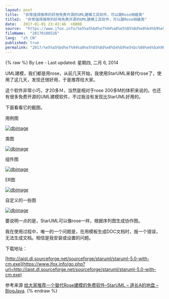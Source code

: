```yaml
---
layout: post
title:  "非常值得推荐的好用免费开源的UML建模工具软件，可以跟Rose相媲美"
title2:  "非常值得推荐的好用免费开源的UML建模工具软件，可以跟Rose相媲美"
date:   2017-01-01 23:43:46  +0800
source:  "https://www.jfox.info/%e5%a5%bd%e7%94%a8%e5%85%8d%e8%b4%b9%e5%bc%80%e6%ba%90%e7%9a%84uml%e5%bb%ba%e6%a8%a1%e5%b7%a5%e5%85%b7%e8%bd%af%e4%bb%b6.html"
fileName:  "20170100526"
lang:  "zh_CN"
published: true
permalink: "2017/%e5%a5%bd%e7%94%a8%e5%85%8d%e8%b4%b9%e5%bc%80%e6%ba%90%e7%9a%84uml%e5%bb%ba%e6%a8%a1%e5%b7%a5%e5%85%b7%e8%bd%af%e4%bb%b6.html"
---
```

{% raw %}
By Lee - Last updated: 星期四, 二月 6, 2014

UML建模，我们都是用rose，从前几天开始，我使用StarUML来替代rose了，使用了这几天，发现还很好用，于是推荐给大家。

这个软件非常小巧，才20多Ｍ，当然是相对于rose 200多M的体积来说的。也还有很多免费开源的UML建模软件，不过我没有发现比StarUML好用的。

下面看看它的截图。

用例图

[![dbimage](http://www.jfox.info/wp-content/uploads/2014/02/dbimage.phpid48453)](https://www.jfox.info/go.php?url=http://www.jfox.info/wp-content/uploads/2014/02/dbimage.phpid48453)

类图

[![dbimage](http://www.jfox.info/wp-content/uploads/2014/02/dbimage.phpid48455)](https://www.jfox.info/go.php?url=http://www.jfox.info/wp-content/uploads/2014/02/dbimage.phpid48455)

组件图

[![dbimage](http://www.jfox.info/wp-content/uploads/2014/02/dbimage.phpid48457)](https://www.jfox.info/go.php?url=http://www.jfox.info/wp-content/uploads/2014/02/dbimage.phpid48457)

ER图

[![dbimage](http://www.jfox.info/wp-content/uploads/2014/02/dbimage.phpid48459)](https://www.jfox.info/go.php?url=http://www.jfox.info/wp-content/uploads/2014/02/dbimage.phpid48459)

自定义的一些图

[![dbimage](http://www.jfox.info/wp-content/uploads/2014/02/dbimage.phpid48461)](https://www.jfox.info/go.php?url=http://www.jfox.info/wp-content/uploads/2014/02/dbimage.phpid48461)

要说明一点的是，StarUML可以像rose一样，根据序列图生成协作图。

我在使用过程中，唯一的一个问题是，在用模板生成DOC文档时，报一个错误，无法生成文档。相信是我安装或设置的问题。

下载地址：

[http://jaist.dl.sourceforge.net/sourceforge/staruml/staruml-5.0-with-cm.exe](https://www.jfox.info/go.php?url=http://jaist.dl.sourceforge.net/sourceforge/staruml/staruml-5.0-with-cm.exe)

参考来源 [给大家推荐一个替代Rose建模的免费软件–StarUML – 道长A的地盘 – BlogJava](https://www.jfox.info/go.php?url=http://www.jfox.info/url.php?url=http%3A%2F%2Fwww.blogjava.net%2Fdaozhanga%2Farchive%2F2009%2F03%2F28%2F262532.html).
{% endraw %}
